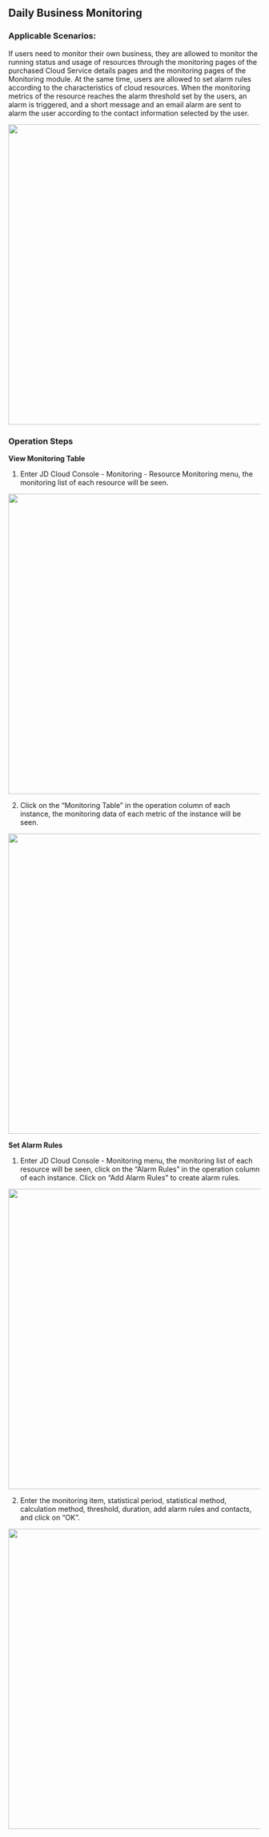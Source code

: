 ## Daily Business Monitoring	
 ### Applicable Scenarios:		
 If users need to monitor their own business, they are allowed to monitor the running status and usage of resources through the monitoring pages of the purchased Cloud Service details pages and the monitoring pages of the Monitoring module. At the same time, users are allowed to set alarm rules according to the characteristics of cloud resources. When the monitoring metrics of the resource reaches the alarm threshold set by the users, an alarm is triggered, and a short message and an email alarm are sent to alarm the user according to the contact information selected by the user.
 
 <img src="https://raw.githubusercontent.com/jdcloudcom/en/Monitoring/image/Cloud-Monitor/Appli_Scenarios_1.png" width="600" align=center />
 
 ### Operation Steps		
 **View Monitoring Table**		
		
 1. Enter JD Cloud Console - Monitoring - Resource Monitoring menu, the monitoring list of each resource will be seen.		
 <img src="https://raw.githubusercontent.com/jdcloudcom/en/Monitoring/image/Cloud-Monitor/Best-Practices/Best-Practices-04.png" width="600" align=center />
 
 2. Click on the “Monitoring Table” in the operation column of each instance, the monitoring data of each metric of the instance will be seen.		
<img src="https://raw.githubusercontent.com/jdcloudcom/en/Monitoring/image/Cloud-Monitor/Best-Practices/Best-Practices-05.png" width="600" align=center />

 **Set Alarm Rules**		
		
 1. Enter JD Cloud Console - Monitoring menu, the monitoring list of each resource will be seen, click on the “Alarm Rules” in the operation column of each instance. Click on “Add Alarm Rules” to create alarm rules.		
<img src="https://raw.githubusercontent.com/jdcloudcom/en/Monitoring/image/Cloud-Monitor/Best-Practices/Best-Practices-06.png" width="600" align=center />

 2. Enter the monitoring item, statistical period, statistical method, calculation method, threshold, duration, add alarm rules and contacts, and click on “OK”.
<img src="https://raw.githubusercontent.com/jdcloudcom/en/Monitoring/image/Cloud-Monitor/Best-Practices/Best-Practices-07.png" width="600" align=center />	
		
